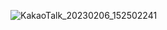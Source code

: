 
![KakaoTalk_20230206_152502241](https://user-images.githubusercontent.com/97331900/216898734-70c2e512-17fc-46c2-b3df-c7d5eefc3943.jpg)
